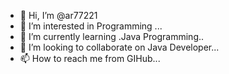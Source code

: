 - 👋 Hi, I’m @ar77221
- 👀 I’m interested in Programming ...
- 🌱 I’m currently learning .Java Programming..
- 💞️ I’m looking to collaborate on Java Developer...
- 📫 How to reach me from GIHub...

<!---
ar77221/ar77221 is a ✨ special ✨ repository because its `README.md` (this file) appears on your GitHub profile.
You can click the Preview link to take a look at your changes.
--->

